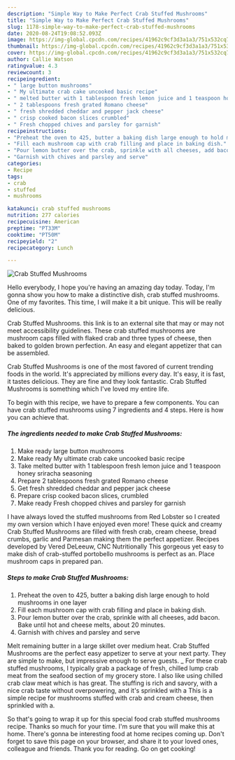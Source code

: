 ```yaml
---
description: "Simple Way to Make Perfect Crab Stuffed Mushrooms"
title: "Simple Way to Make Perfect Crab Stuffed Mushrooms"
slug: 1178-simple-way-to-make-perfect-crab-stuffed-mushrooms
date: 2020-08-24T19:08:52.093Z
image: https://img-global.cpcdn.com/recipes/41962c9cf3d3a1a3/751x532cq70/crab-stuffed-mushrooms-recipe-main-photo.jpg
thumbnail: https://img-global.cpcdn.com/recipes/41962c9cf3d3a1a3/751x532cq70/crab-stuffed-mushrooms-recipe-main-photo.jpg
cover: https://img-global.cpcdn.com/recipes/41962c9cf3d3a1a3/751x532cq70/crab-stuffed-mushrooms-recipe-main-photo.jpg
author: Callie Watson
ratingvalue: 4.3
reviewcount: 3
recipeingredient:
- " large button mushrooms"
- " My ultimate crab cake uncooked basic recipe"
- " melted butter with 1 tablespoon fresh lemon juice and 1 teaspoon honey sriracha seasoning"
- " 2 tablespoons fresh grated Romano cheese"
- " fresh shredded cheddar and pepper jack cheese"
- " crisp cooked bacon slices crumbled"
- " Fresh chopped chives and parsley for garnish"
recipeinstructions:
- "Preheat the oven to 425, butter a baking dish large enough to hold mushrooms in one layer"
- "Fill each mushroom cap with crab filling and place in baking dish."
- "Pour lemon butter over the crab, sprinkle with all cheeses, add bacon. Bake until hot and cheese melts, about 20 minutes."
- "Garnish with chives and parsley and serve"
categories:
- Recipe
tags:
- crab
- stuffed
- mushrooms

katakunci: crab stuffed mushrooms 
nutrition: 277 calories
recipecuisine: American
preptime: "PT33M"
cooktime: "PT50M"
recipeyield: "2"
recipecategory: Lunch

---
```



![Crab Stuffed Mushrooms](https://img-global.cpcdn.com/recipes/41962c9cf3d3a1a3/751x532cq70/crab-stuffed-mushrooms-recipe-main-photo.jpg)

Hello everybody, I hope you're having an amazing day today. Today, I'm gonna show you how to make a distinctive dish, crab stuffed mushrooms. One of my favorites. This time, I will make it a bit unique. This will be really delicious.

Crab Stuffed Mushrooms. this link is to an external site that may or may not meet accessibility guidelines. These crab stuffed mushrooms are mushroom caps filled with flaked crab and three types of cheese, then baked to golden brown perfection. An easy and elegant appetizer that can be assembled.

Crab Stuffed Mushrooms is one of the most favored of current trending foods in the world. It's appreciated by millions every day. It's easy, it is fast, it tastes delicious. They are fine and they look fantastic. Crab Stuffed Mushrooms is something which I've loved my entire life.


To begin with this recipe, we have to prepare a few components. You can have crab stuffed mushrooms using 7 ingredients and 4 steps. Here is how you can achieve that.

<!--inarticleads1-->

##### The ingredients needed to make Crab Stuffed Mushrooms:

1. Make ready  large button mushrooms
1. Make ready  My ultimate crab cake uncooked basic recipe
1. Take  melted butter with 1 tablespoon fresh lemon juice and 1 teaspoon honey sriracha seasoning
1. Prepare  2 tablespoons fresh grated Romano cheese
1. Get  fresh shredded cheddar and pepper jack cheese
1. Prepare  crisp cooked bacon slices, crumbled
1. Make ready  Fresh chopped chives and parsley for garnish


I have always loved the stuffed mushrooms from Red Lobster so I created my own version which I have enjoyed even more! These quick and creamy Crab Stuffed Mushrooms are filled with fresh crab, cream cheese, bread crumbs, garlic and Parmesan making them the perfect appetizer. Recipes developed by Vered DeLeeuw, CNC Nutritionally This gorgeous yet easy to make dish of crab-stuffed portobello mushrooms is perfect as an. Place mushroom caps in prepared pan. 

<!--inarticleads2-->

##### Steps to make Crab Stuffed Mushrooms:

1. Preheat the oven to 425, butter a baking dish large enough to hold mushrooms in one layer
1. Fill each mushroom cap with crab filling and place in baking dish.
1. Pour lemon butter over the crab, sprinkle with all cheeses, add bacon. Bake until hot and cheese melts, about 20 minutes.
1. Garnish with chives and parsley and serve


Melt remaining butter in a large skillet over medium heat. Crab Stuffed Mushrooms are the perfect easy appetizer to serve at your next party. They are simple to make, but impressive enough to serve guests. _ For these crab stuffed mushrooms, I typically grab a package of fresh, chilled lump crab meat from the seafood section of my grocery store. I also like using chilled crab claw meat which is has great. The stuffing is rich and savory, with a nice crab taste without overpowering, and it&#39;s sprinkled with a This is a simple recipe for mushrooms stuffed with crab and cream cheese, then sprinkled with a. 

So that's going to wrap it up for this special food crab stuffed mushrooms recipe. Thanks so much for your time. I'm sure that you will make this at home. There's gonna be interesting food at home recipes coming up. Don't forget to save this page on your browser, and share it to your loved ones, colleague and friends. Thank you for reading. Go on get cooking!
